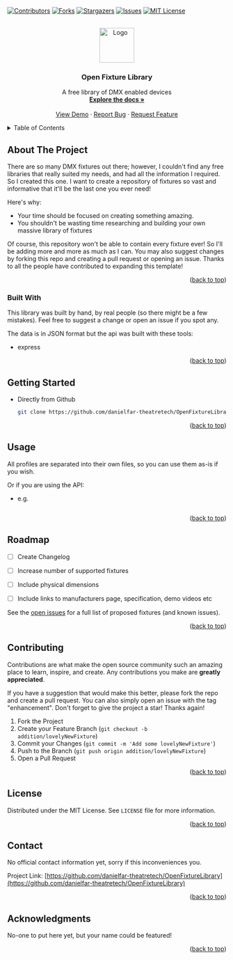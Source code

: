 <div id="top"></div>

[![Contributors][contributors-shield]][contributors-url]
[![Forks][forks-shield]][forks-url]
[![Stargazers][stars-shield]][stars-url]
[![Issues][issues-shield]][issues-url]
[![MIT License][license-shield]][license-url]

<!-- PROJECT LOGO -->
<br />
<div align="center">
  <a href="https://github.com/danielfar-theatretech/OpenFixtureLibrary">
    <img src="./assets/images/logo.png" alt="Logo" width="80" height="80">
  </a>

  <h3 align="center">Open Fixture Library</h3>

  <p align="center">
    A free library of DMX enabled devices
    <br />
    <a href="https://github.com/danielfar-theatretech/OpenFixtureLibrary"><strong>Explore the docs »</strong></a>
    <br />
    <br />
    <a href="https://github.com/danielfar-theatretech/OpenFixtureLibrary">View Demo</a>
    ·
    <a href="https://github.com/danielfar-theatretech/OpenFixtureLibrary/issues">Report Bug</a>
    ·
    <a href="https://github.com/danielfar-theatretech/OpenFixtureLibrary/issues">Request Feature</a>
  </p>
</div>

<!-- TABLE OF CONTENTS -->
<details>
  <summary>Table of Contents</summary>
  <ol>
    <li>
      <a href="#about-the-project">About The Project</a>
      <ul>
        <li><a href="#built-with">Built With</a></li>
      </ul>
    </li>
    <li>
      <a href="#getting-started">Getting Started</a>
    </li>
    <li><a href="#usage">Usage</a></li>
    <li><a href="#roadmap">Roadmap</a></li>
    <li><a href="#contributing">Contributing</a></li>
    <li><a href="#license">License</a></li>
    <li><a href="#contact">Contact</a></li>
    <li><a href="#acknowledgments">Acknowledgments</a></li>
  </ol>
</details>

<!-- ABOUT THE PROJECT -->
## About The Project

There are so many DMX fixtures out there; however, I couldn't find any free libraries that really suited my needs, and had all the information I required. So I created this one. I want to create a repository of fixtures so vast and informative that it'll be the last one you ever need!

Here's why:

* Your time should be focused on creating something amazing.
* You shouldn't be wasting time researching and building your own massive library of fixtures

Of course, this repository won't be able to contain every fixture ever! So I'll be adding more and more as much as I can. You may also suggest changes by forking this repo and creating a pull request or opening an issue. Thanks to all the people have contributed to expanding this template!

<p align="right">(<a href="#top">back to top</a>)</p>

### Built With

This library was built by hand, by real people (so there might be a few mistakes). Feel free to suggest a change or open an issue if you spot any.

The data is in JSON format but the api was built with these tools:

 - express


<p align="right">(<a href="#top">back to top</a>)</p>

<!-- GETTING STARTED -->
## Getting Started

* Directly from Github

   ```sh
   git clone https://github.com/danielfar-theatretech/OpenFixtureLibrary.git
   ```

<p align="right">(<a href="#top">back to top</a>)</p>

<!-- USAGE EXAMPLES -->
## Usage

All profiles are separated into their own files, so you can use them as-is if you wish.

Or if you are using the API:

* e.g.
  
```js

```

<!-- _For more examples, please refer to the [Documentation](https://example.com)_ -->

<p align="right">(<a href="#top">back to top</a>)</p>

<!-- ROADMAP -->
## Roadmap

* [ ] Create Changelog
* [ ] Increase number of supported fixtures
* [ ] Include physical dimensions
* [ ] Include links to manufacturers page, specification, demo videos etc


See the [open issues](https://github.com/danielfar-theatretech/OpenFixtureLibrary/issues) for a full list of proposed fixtures (and known issues).

<p align="right">(<a href="#top">back to top</a>)</p>

<!-- CONTRIBUTING -->
## Contributing

Contributions are what make the open source community such an amazing place to learn, inspire, and create. Any contributions you make are **greatly appreciated**.

If you have a suggestion that would make this better, please fork the repo and create a pull request. You can also simply open an issue with the tag "enhancement".
Don't forget to give the project a star! Thanks again!

1. Fork the Project
2. Create your Feature Branch (`git checkout -b addition/lovelyNewFixture`)
3. Commit your Changes (`git commit -m 'Add some lovelyNewFixture'`)
4. Push to the Branch (`git push origin addition/lovelyNewFixture`)
5. Open a Pull Request

<p align="right">(<a href="#top">back to top</a>)</p>

<!-- LICENSE -->
## License

Distributed under the MIT License. See `LICENSE` file for more information.

<p align="right">(<a href="#top">back to top</a>)</p>

<!-- CONTACT -->
## Contact

No official contact information yet, sorry if this inconveniences you.

Project Link: [https://github.com/danielfar-theatretech/OpenFixtureLibrary](https://github.com/danielfar-theatretech/OpenFixtureLibrary)

<p align="right">(<a href="#top">back to top</a>)</p>

<!-- ACKNOWLEDGMENTS -->
## Acknowledgments

No-one to put here yet, but your name could be featured!

<p align="right">(<a href="#top">back to top</a>)</p>

<!-- MARKDOWN LINKS & IMAGES -->
<!-- https://www.markdownguide.org/basic-syntax/#reference-style-links -->
[contributors-shield]: https://img.shields.io/github/contributors/danielfar-theatretech/OpenFixtureLibrary.svg?style=for-the-badge
[contributors-url]: https://github.com/danielfar-theatretech/OpenFixtureLibrary/graphs/contributors
[forks-shield]: https://img.shields.io/github/forks/danielfar-theatretech/OpenFixtureLibrary.svg?style=for-the-badge
[forks-url]: https://github.com/danielfar-theatretech/OpenFixtureLibrary/network/members
[stars-shield]: https://img.shields.io/github/stars/danielfar-theatretech/OpenFixtureLibrary.svg?style=for-the-badge
[stars-url]: https://github.com/danielfar-theatretech/OpenFixtureLibrary/stargazers
[issues-shield]: https://img.shields.io/github/issues/danielfar-theatretech/OpenFixtureLibrary.svg?style=for-the-badge
[issues-url]: https://github.com/danielfar-theatretech/OpenFixtureLibrary/issues
[license-shield]: https://img.shields.io/github/license/danielfar-theatretech/OpenFixtureLibrary.svg?style=for-the-badge
[license-url]: https://github.com/danielfar-theatretech/OpenFixtureLibrary/blob/master/LICENSE
